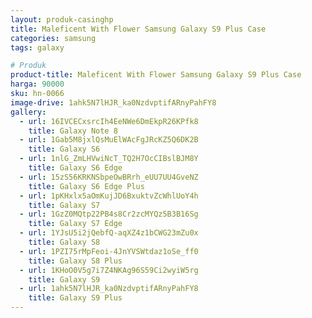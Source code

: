 ```yaml
---
layout: produk-casinghp
title: Maleficent With Flower Samsung Galaxy S9 Plus Case
categories: samsung
tags: galaxy

# Produk
product-title: Maleficent With Flower Samsung Galaxy S9 Plus Case
harga: 90000
sku: hn-0066
image-drive: 1ahk5N7lHJR_ka0NzdvptifARnyPahFY8
gallery:
  - url: 16IVCECxsrcIh4EeNWe6DmEkpR26KPfk8
    title: Galaxy Note 8
  - url: 1Gab5M8jxlQsMuElWAcFgJRcKZ5Q6DK2B
    title: Galaxy S6
  - url: 1nlG_ZmLHVwiNcT_TQ2H7OcCIBslBJM8Y
    title: Galaxy S6 Edge
  - url: 15zS56KRKNSbpeOwBRrh_eUU7UU4GveNZ
    title: Galaxy S6 Edge Plus
  - url: 1pKHxlx5aOmKujJD6BxuktvZcWhlUoY4h
    title: Galaxy S7
  - url: 1GzZ0MQtp22PB4s8Cr2zcMYQz5B3B16Sg
    title: Galaxy S7 Edge
  - url: 1YJsU5i2jQebfQ-aqXZ4z1bCWG23mZu0x
    title: Galaxy S8
  - url: 1PZI75rMpFeoi-4JnYVSWtdaz1oSe_ff0
    title: Galaxy S8 Plus
  - url: 1KHoO0V5g7i7Z4NKAg96S59Ci2wyiW5rg
    title: Galaxy S9
  - url: 1ahk5N7lHJR_ka0NzdvptifARnyPahFY8
    title: Galaxy S9 Plus
---
```

